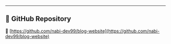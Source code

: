 ---

## 📂 GitHub Repository

🔗 [https://github.com/nabi-dev99/blog-website](https://github.com/nabi-dev99/blog-website)
